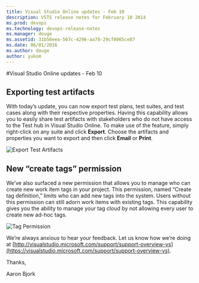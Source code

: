 ```yaml
---
title: Visual Studio Online updates - Feb 10
description: VSTS release notes for February 10 2014
ms.prod: devops
ms.technology: devops-release-notes
ms.manager: douge
ms.assetid: 31b56eea-567c-4296-aa78-29cf0065ce87
ms.date: 06/01/2016
ms.author: douge
author: yukom
---
```


#Visual Studio Online updates - Feb 10

## Exporting test artifacts

With today’s update, you can now export test plans, test suites, and test cases along with their respective properties. Having this capability allows you to easily share test artifacts with stakeholders who do not have access to the Test hub in Visual Studio Online. To make use of the feature, simply right-click on any suite and click **Export**. Choose the artifacts and properties you want to export and then click **Email** or **Print**.

![Export Test Artifacts](_img/2_10_01.png)

## New “create tags” permission

We’ve also surfaced a new permission that allows you to manage who can create new work item tags in your project. This permission, named “Create tag definition,” limits who can add new tags into the system. Users without this permission can still adorn work items with existing tags. This capability gives you the ability to manage your tag cloud by not allowing every user to create new ad-hoc tags.

![Tag Permission](_img/2_10_02.png)

We’re always anxious to hear your feedback. Let us know how we’re doing at [http://visualstudio.microsoft.com/support/support-overview-vs](https://visualstudio.microsoft.com/support/support-overview-vs).

Thanks,

Aaron Bjork